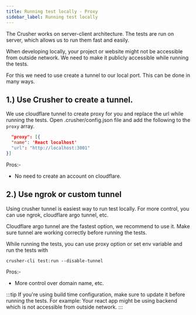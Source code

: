 ```yaml
---
title: Running test locally - Proxy
sidebar_label: Running test locally
---
```


<head>
  <title>Cruhser CLI : Crusher Docs</title>
  <meta
    name="description"
    content="Crusher.dev"
  />
</head>

The Crusher works on server-client architecture. The tests are run on server, which allows us to run them fast and easily.

When developing locally, your project or website might not be accessible from outside network. We need to make it publicly accessible while running the tests.


For this we need to use create a tunnel to our local port. This can be done in many ways.

## 1.) Use Crusher to create a tunnel.

We use cloudflare tunnel to create proxy for you and replace the url while running the tests.
Open .crusher/config.json file and add the following to the `proxy` array.

```json
  "proxy": [{
  "name": 'React localhost'
  "url": "http://localhost:3001"
}]
```

Pros:-
- No need to create an account on cloudflare.

## 2.) Use ngrok or custom tunnel

Using crusher tunnel is easiest way to run test locally. For more control, you can use ngrok, cloudflare argo tunnel, etc.

Cloudflare argo tunnel are the fastest option, we recommend to use it. Make sure tunnel are working correctly before running the tests.

While running the tests, you can use proxy option or set env variable and run the tests with

`
crusher-cli test:run --disable-tunnel
`

Pros:-
- More control over domain name, etc.


:::tip
If you're using build time configuration, make sure to update it before running the tests. 
For example: Your react app might be using backend which is not accessible from outside network.
:::
